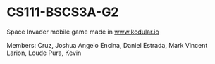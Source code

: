 # CS111-BSCS3A-G2
Space Invader mobile game made in www.kodular.io

Members:
Cruz, Joshua Angelo
Encina, Daniel
Estrada, Mark Vincent
Larion, Loude
Pura, Kevin
